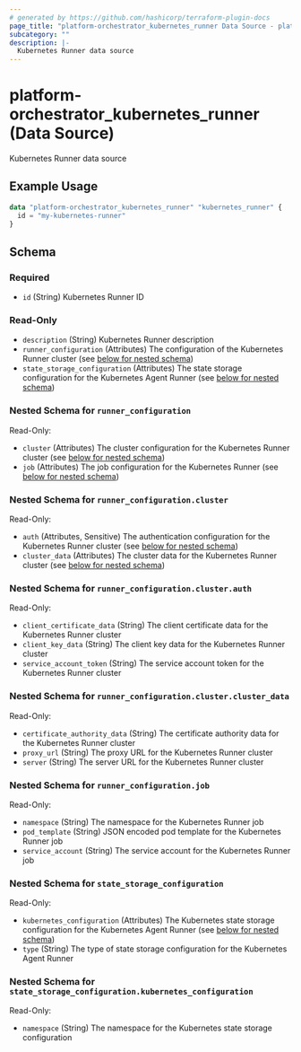 ```yaml
---
# generated by https://github.com/hashicorp/terraform-plugin-docs
page_title: "platform-orchestrator_kubernetes_runner Data Source - platform-orchestrator"
subcategory: ""
description: |-
  Kubernetes Runner data source
---
```


# platform-orchestrator_kubernetes_runner (Data Source)

Kubernetes Runner data source

## Example Usage

```terraform
data "platform-orchestrator_kubernetes_runner" "kubernetes_runner" {
  id = "my-kubernetes-runner"
}
```

<!-- schema generated by tfplugindocs -->
## Schema

### Required

- `id` (String) Kubernetes Runner ID

### Read-Only

- `description` (String) Kubernetes Runner description
- `runner_configuration` (Attributes) The configuration of the Kubernetes Runner cluster (see [below for nested schema](#nestedatt--runner_configuration))
- `state_storage_configuration` (Attributes) The state storage configuration for the Kubernetes Agent Runner (see [below for nested schema](#nestedatt--state_storage_configuration))

<a id="nestedatt--runner_configuration"></a>
### Nested Schema for `runner_configuration`

Read-Only:

- `cluster` (Attributes) The cluster configuration for the Kubernetes Runner cluster (see [below for nested schema](#nestedatt--runner_configuration--cluster))
- `job` (Attributes) The job configuration for the Kubernetes Runner (see [below for nested schema](#nestedatt--runner_configuration--job))

<a id="nestedatt--runner_configuration--cluster"></a>
### Nested Schema for `runner_configuration.cluster`

Read-Only:

- `auth` (Attributes, Sensitive) The authentication configuration for the Kubernetes Runner cluster (see [below for nested schema](#nestedatt--runner_configuration--cluster--auth))
- `cluster_data` (Attributes) The cluster data for the Kubernetes Runner cluster (see [below for nested schema](#nestedatt--runner_configuration--cluster--cluster_data))

<a id="nestedatt--runner_configuration--cluster--auth"></a>
### Nested Schema for `runner_configuration.cluster.auth`

Read-Only:

- `client_certificate_data` (String) The client certificate data for the Kubernetes Runner cluster
- `client_key_data` (String) The client key data for the Kubernetes Runner cluster
- `service_account_token` (String) The service account token for the Kubernetes Runner cluster


<a id="nestedatt--runner_configuration--cluster--cluster_data"></a>
### Nested Schema for `runner_configuration.cluster.cluster_data`

Read-Only:

- `certificate_authority_data` (String) The certificate authority data for the Kubernetes Runner cluster
- `proxy_url` (String) The proxy URL for the Kubernetes Runner cluster
- `server` (String) The server URL for the Kubernetes Runner cluster



<a id="nestedatt--runner_configuration--job"></a>
### Nested Schema for `runner_configuration.job`

Read-Only:

- `namespace` (String) The namespace for the Kubernetes Runner job
- `pod_template` (String) JSON encoded pod template for the Kubernetes Runner job
- `service_account` (String) The service account for the Kubernetes Runner job



<a id="nestedatt--state_storage_configuration"></a>
### Nested Schema for `state_storage_configuration`

Read-Only:

- `kubernetes_configuration` (Attributes) The Kubernetes state storage configuration for the Kubernetes Agent Runner (see [below for nested schema](#nestedatt--state_storage_configuration--kubernetes_configuration))
- `type` (String) The type of state storage configuration for the Kubernetes Agent Runner

<a id="nestedatt--state_storage_configuration--kubernetes_configuration"></a>
### Nested Schema for `state_storage_configuration.kubernetes_configuration`

Read-Only:

- `namespace` (String) The namespace for the Kubernetes state storage configuration
